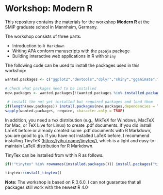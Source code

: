 # Workshop: Modern R

This repository contains the materials for the workshop **Modern R** at the SMiP graduate school in Mannheim, Germany. 

The workshop consists of three parts:

- Introduction to `R Markdown`
- Writing APA conform manuscripts with the [`papaja`](https://github.com/crsh/papaja) package
- Building interactive web applications in R with `Shiny`


The following code can be used to install the packages used in this workshop:

```r
wanted.packages <- c("ggplot2","devtools","dplyr","shiny","gganimate","plotly","kableExtra","DT","broom","rsconnect")
  
# Check what packages need to be installed
new.packages <- wanted.packages[!(wanted.packages %in% installed.packages()[,"Package"])]
  
 # install the not yet installed but required packages and load them
if(length(new.packages)) install.packages(new.packages,dependencies = TRUE)
sapply(wanted.packages, require, character.only = TRUE)
```

In addition, you need a `TeX` distribution (e.g., MikTeX for Windows, MacTeX for Mac, or TeX Live for Linux) to create .pdf documents. If you did install LaTeX before or already created some .pdf documents with R Markdown, you are good to go.   If you have not installed LaTeX before, I recommend installing TinyTeX (https://yihui.name/tinytex/), which is a light and easy-to-maintain LaTeX distribution for R Markdown.

TinyTex can be installed from within R as follows.

```r
if(!"tinytex" %in% rownames(installed.packages())) install.packages("tinytex")

tinytex::install_tinytex()
```

**Note:** The workshop is based on R 3.6.0. I can not guarantee that all packages still work with the newest R 4.0

